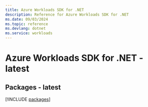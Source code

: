 ```yaml
---
title: Azure Workloads SDK for .NET
description: Reference for Azure Workloads SDK for .NET
ms.date: 09/03/2024
ms.topic: reference
ms.devlang: dotnet
ms.service: workloads
---
```

# Azure Workloads SDK for .NET - latest
## Packages - latest
[!INCLUDE [packages](workloads-index.md)]